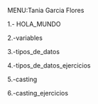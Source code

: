 MENU:Tania Garcia Flores

1.- HOLA_MUNDO

2.-variables

3.-tipos_de_datos

4.-tipos_de_datos_ejercicios

5.-casting

6.-casting_ejercicios


